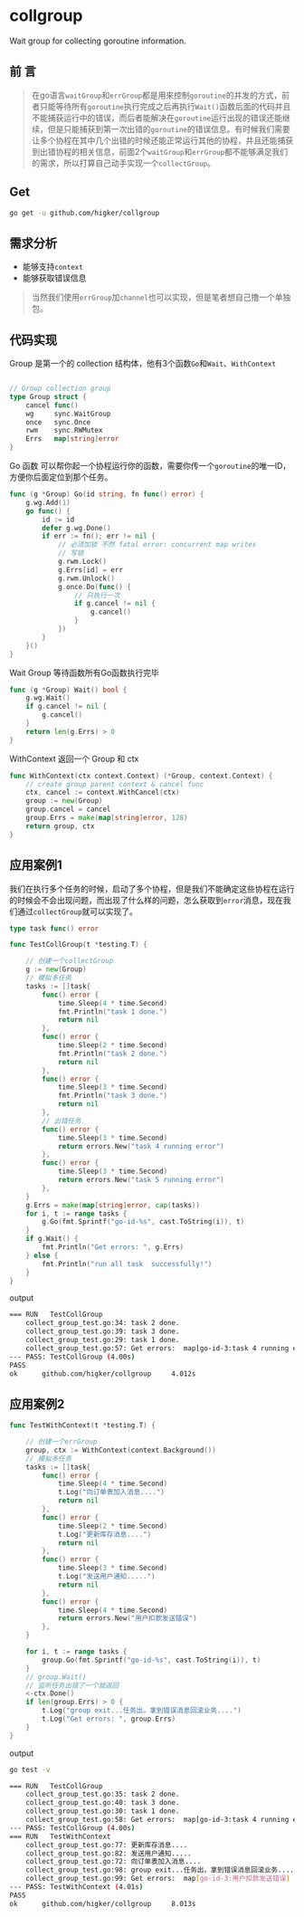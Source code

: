 # collgroup
Wait group for collecting goroutine information.

## 前 言

>在go语言`waitGroup`和`errGroup`都是用来控制`goroutine`的并发的方式，前者只能等待所有`goroutine`执行完成之后再执行`Wait()`函数后面的代码并且不能捕获运行中的错误，而后者能解决在`goroutine`运行出现的错误还能继续，但是只能捕获到第一次出错的`goroutine`的错误信息。有时候我们需要让多个协程在其中几个出错的时候还能正常运行其他的协程，并且还能捕获到出错协程的相关信息，前面2个`waitGroup`和`errGroup`都不能够满足我们的需求，所以打算自己动手实现一个`collectGroup`。

## Get
```bash
go get -u github.com/higker/collgroup
```

## 需求分析

- 能够支持`context`
- 能够获取错误信息

> 当然我们使用`errGroup`加`channel`也可以实现，但是笔者想自己撸一个单独包。

## 代码实现

Group 是第一个的 collection 结构体，他有3个函数`Go`和`Wait`、`WithContext`

```go

// Group collection group
type Group struct {
	cancel func()
	wg     sync.WaitGroup
	once   sync.Once
	rwm    sync.RWMutex
	Errs   map[string]error
}

```

Go 函数 可以帮你起一个协程运行你的函数，需要你传一个`goroutine`的唯一ID，方便你后面定位到那个任务。

```go
func (g *Group) Go(id string, fn func() error) {
	g.wg.Add(1)
	go func() {
		id := id
		defer g.wg.Done()
		if err := fn(); err != nil {
			// 必须加锁 不然 fatal error: concurrent map writes
			// 写锁
			g.rwm.Lock()
			g.Errs[id] = err
			g.rwm.Unlock()
			g.once.Do(func() {
				// 只执行一次
				if g.cancel != nil {
					g.cancel()
				}
			})
		}
	}()
}

```
Wait Group 等待函数所有Go函数执行完毕

```go
func (g *Group) Wait() bool {
	g.wg.Wait()
	if g.cancel != nil {
		g.cancel()
	}
	return len(g.Errs) > 0
}
```

 WithContext 返回一个 Group 和 ctx

```go
func WithContext(ctx context.Context) (*Group, context.Context) {
    // create group parent context & cancel func
    ctx, cancel := context.WithCancel(ctx)
    group := new(Group)
    group.cancel = cancel
    group.Errs = make(map[string]error, 128)
    return group, ctx
}
```

## 应用案例1
我们在执行多个任务的时候，启动了多个协程，但是我们不能确定这些协程在运行的时候会不会出现问题，而出现了什么样的问题，怎么获取到`error`消息，现在我们通过`collectGroup`就可以实现了。

```go
type task func() error

func TestCollGroup(t *testing.T) {

	// 创建一个collectGroup
	g := new(Group)
	// 模拟多任务
	tasks := []task{
		func() error {
			time.Sleep(4 * time.Second)
			fmt.Println("task 1 done.")
			return nil
		},
		func() error {
			time.Sleep(2 * time.Second)
			fmt.Println("task 2 done.")
			return nil
		},
		func() error {
			time.Sleep(3 * time.Second)
			fmt.Println("task 3 done.")
			return nil
		},
		// 出错任务
		func() error {
			time.Sleep(3 * time.Second)
			return errors.New("task 4 running error")
		},
		func() error {
			time.Sleep(3 * time.Second)
			return errors.New("task 5 running error")
		},
	}
	g.Errs = make(map[string]error, cap(tasks))
	for i, t := range tasks {
		g.Go(fmt.Sprintf("go-id-%s", cast.ToString(i)), t)
	}
	if g.Wait() {
		fmt.Println("Get errors: ", g.Errs)
	} else {
		fmt.Println("run all task  successfully!")
	}
}
```

output

```bash
=== RUN   TestCollGroup
    collect_group_test.go:34: task 2 done.
    collect_group_test.go:39: task 3 done.
    collect_group_test.go:29: task 1 done.
    collect_group_test.go:57: Get errors:  map[go-id-3:task 4 running error go-id-4:task 5 running error]
--- PASS: TestCollGroup (4.00s)
PASS
ok      github.com/higker/collgroup     4.012s
```

## 应用案例2

```go
func TestWithContext(t *testing.T) {

	// 创建一个errGroup
	group, ctx := WithContext(context.Background())
	// 模拟多任务
	tasks := []task{
		func() error {
			time.Sleep(4 * time.Second)
			t.Log("向订单表加入消息....")
			return nil
		},
		func() error {
			time.Sleep(2 * time.Second)
			t.Log("更新库存消息....")
			return nil
		},
		func() error {
			time.Sleep(3 * time.Second)
			t.Log("发送用户通知.....")
			return nil
		},
		func() error {
			time.Sleep(4 * time.Second)
			return errors.New("用户扣款发送错误")
		},
	}

	for i, t := range tasks {
		group.Go(fmt.Sprintf("go-id-%s", cast.ToString(i)), t)
	}
	// group.Wait()
	// 监听任务出错了一个就返回
	<-ctx.Done()
	if len(group.Errs) > 0 {
		t.Log("group exit...任务出，拿到错误消息回滚业务....")
		t.Log("Get errors: ", group.Errs)
	}
}

```

output

```bash
go test -v

=== RUN   TestCollGroup
    collect_group_test.go:35: task 2 done.
    collect_group_test.go:40: task 3 done.
    collect_group_test.go:30: task 1 done.
    collect_group_test.go:58: Get errors:  map[go-id-3:task 4 running error go-id-4:task 5 running error]
--- PASS: TestCollGroup (4.00s)
=== RUN   TestWithContext
    collect_group_test.go:77: 更新库存消息....
    collect_group_test.go:82: 发送用户通知.....
    collect_group_test.go:72: 向订单表加入消息....
    collect_group_test.go:98: group exit...任务出，拿到错误消息回滚业务....
    collect_group_test.go:99: Get errors:  map[go-id-3:用户扣款发送错误]
--- PASS: TestWithContext (4.01s)
PASS
ok      github.com/higker/collgroup     8.013s
```

